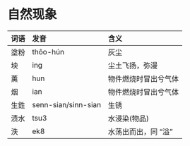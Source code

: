 # 自然现象

| 词语 | 发音 | 含义 |
| :--- | :--- | :--- |
| 塗粉 | thôo-hún | 灰尘 |
| 坱 | ing | 尘土飞扬，弥漫 |
| 薰 | hun | 物件燃烧时冒出兮气体 |
| 烟 | ian | 物件燃烧时冒出兮气体 |
| 生鉎 | senn-sian/sinn-sian | 生锈 |
| 渍水 | tsu3 | 水浸染\(物品\) |
| 泆 | ek8 | 水荡出而出，同 “溢” |

